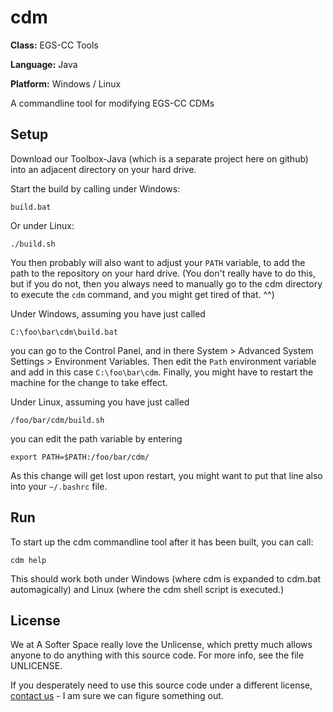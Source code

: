 # cdm

**Class:** EGS-CC Tools

**Language:** Java

**Platform:** Windows / Linux

A commandline tool for modifying EGS-CC CDMs

## Setup

Download our Toolbox-Java (which is a separate project here on github) into an adjacent directory on your hard drive.

Start the build by calling under Windows:

```
build.bat
```

Or under Linux:

```
./build.sh
```

You then probably will also want to adjust your `PATH` variable, to add the path to the repository on your hard drive. (You don't really have to do this, but if you do not, then you always need to manually go to the cdm directory to execute the `cdm` command, and you might get tired of that. ^^)

Under Windows, assuming you have just called

```
C:\foo\bar\cdm\build.bat
```

you can go to the Control Panel, and in there System > Advanced System Settings > Environment Variables.
Then edit the `Path` environment variable and add in this case `C:\foo\bar\cdm`.
Finally, you might have to restart the machine for the change to take effect.

Under Linux, assuming you have just called

```
/foo/bar/cdm/build.sh
```

you can edit the path variable by entering

```
export PATH=$PATH:/foo/bar/cdm/
```

As this change will get lost upon restart, you might want to put that line also into your `~/.bashrc` file.

## Run

To start up the cdm commandline tool after it has been built, you can call:

```
cdm help
```

This should work both under Windows (where cdm is expanded to cdm.bat automagically) and Linux (where the cdm shell script is executed.)

## License

We at A Softer Space really love the Unlicense, which pretty much allows anyone to do anything with this source code.
For more info, see the file UNLICENSE.

If you desperately need to use this source code under a different license, [contact us](mailto:moya@asofterspace.com) - I am sure we can figure something out.
